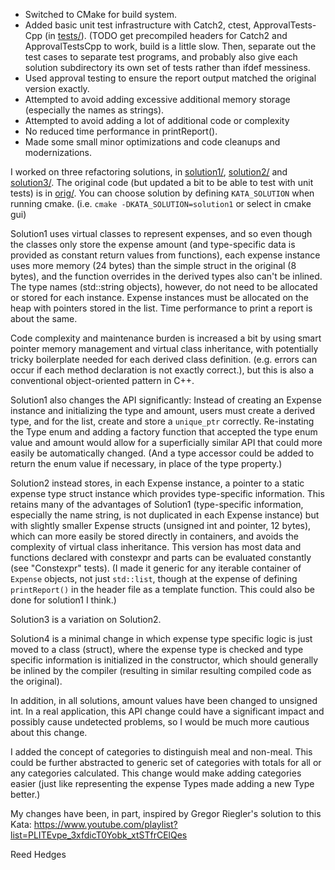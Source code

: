 
* Switched to CMake for build system.
* Added basic unit test infrastructure with Catch2, ctest, ApprovalTests-Cpp (in [tests/](tests/)). (TODO get precompiled headers for Catch2 and ApprovalTestsCpp to work, build is a little slow.  Then, separate out the test cases to separate test programs, and probably also give each solution subdirectory its own set of tests rather than ifdef messiness.
* Used approval testing to ensure the report output matched the original version exactly.
* Attempted to avoid adding excessive additional memory storage (especially the names as strings).
* Attempted to avoid adding a lot of additional code or complexity
* No reduced time performance in printReport().
* Made some small minor optimizations and code cleanups and modernizations.

I worked on three refactoring solutions, in [solution1/](solution1/), [solution2/](solution2/) and [solution3/](solution3).  The original code (but updated a bit to be able to test with unit tests) is in [orig/](orig/).   You can choose solution by defining `KATA_SOLUTION` when running cmake.  (i.e.  `cmake -DKATA_SOLUTION=solution1` or select in cmake gui)

Solution1 uses virtual classes to represent expenses, and so even though the classes only store the expense amount (and type-specific data is provided as constant return values from functions), each expense instance uses more memory (24 bytes) than the simple struct in the original (8 bytes), and the function overrides in the derived types also can't be inlined.  The type names (std::string objects), however, do not need to be allocated or stored for each instance.  Expense instances must be allocated on the heap with pointers stored in the list.  Time performance to print a report is about the same. 

Code complexity and maintenance burden is increased a bit by using smart pointer memory management and virtual class inheritance, with potentially tricky boilerplate needed for each derived class definition.  (e.g. errors can occur if each method declaration is not exactly correct.), but this is also a conventional object-oriented pattern in C++.

Solution1 also changes the API significantly: Instead of creating an Expense instance and initializing the type and amount, users must create a derived type, and for the list, create and store a `unique_ptr` correctly. Re-instating the Type enum and adding a factory function that accepted the type enum value and amount would allow for a superficially similar API that could more easily be automatically changed. (And a type accessor could be added to return the enum value if necessary, in place of the type property.) 

Solution2 instead stores, in each Expense instance, a pointer to a static expense type struct instance which provides type-specific information. This retains many of the advantages of Solution1 (type-specific information, especially the name string, is not duplicated in each Expense instance) but with slightly smaller Expense structs (unsigned int and pointer, 12 bytes), which can more easily be stored directly in containers, and avoids the complexity of virtual class inheritance.  This version has most data and functions declared with constexpr and parts can be evaluated constantly (see "Constexpr" tests).   (I made it generic for any iterable container of `Expense` objects, not just `std::list`, though  at the expense of defining `printReport()` in the header file as a template function. This could also be done for solution1 I think.) 

Solution3 is a variation on Solution2. 

Solution4 is a minimal change in which expense type specific logic is just moved to a class (struct), where the expense type is checked and type specific information is initialized in the constructor, which should generally be inlined by the compiler (resulting in similar resulting compiled code as the original).  

In addition, in all solutions, amount values have been changed to unsigned int.  In a real application, this API change could have a significant impact and possibly cause undetected problems, so I would be much more cautious about this change.

I added the concept of categories to distinguish meal and non-meal.  This could be further abstracted to generic set of categories with totals for all or any categories calculated. This change would make adding categories easier (just like representing the expense Types made adding a new Type better.)

My changes have been, in part, inspired by Gregor Riegler's solution to this Kata: <https://www.youtube.com/playlist?list=PLITEvpe_3xfdicT0Yobk_xtSTfrCElQes>

Reed Hedges

